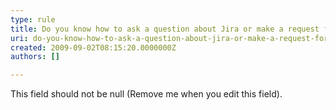 ```yaml
---
type: rule
title: Do you know how to ask a question about Jira or make a request for a Jira improvement?
uri: do-you-know-how-to-ask-a-question-about-jira-or-make-a-request-for-a-jira-improvement
created: 2009-09-02T08:15:20.0000000Z
authors: []

---
```


 This field should not be null (Remove me when you edit this field). 
